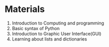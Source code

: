 # Materials
1. Introduction to Computing and programming 
2. Basic syntax of Python
3. Introduction to Graphic User Interface(GUI)
4. Learning about lists and dictionaries 
